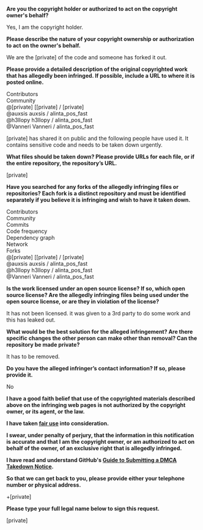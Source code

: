 **Are you the copyright holder or authorized to act on the copyright owner's behalf?**

Yes, I am the copyright holder.

**Please describe the nature of your copyright ownership or authorization to act on the owner's behalf.**

We are the [private] of the code and someone has forked it out.

**Please provide a detailed description of the original copyrighted work that has allegedly been infringed. If possible, include a URL to where it is posted online.**

Contributors  
Community  
@[private] [[private] / [private]    
@auxsis auxsis / alinta_pos_fast  
@h3llopy h3llopy / alinta_pos_fast  
@Vanneri Vanneri / alinta_pos_fast  

[private] has shared it on public and the following people have used it. It contains sensitive code and needs to be taken down urgently.

**What files should be taken down? Please provide URLs for each file, or if the entire repository, the repository’s URL.**

[private]

**Have you searched for any forks of the allegedly infringing files or repositories? Each fork is a distinct repository and must be identified separately if you believe it is infringing and wish to have it taken down.**

Contributors  
Community  
Commits  
Code frequency  
Dependency graph  
Network  
Forks  
@[private] [[private] / [private]  
@auxsis auxsis / alinta_pos_fast  
@h3llopy h3llopy / alinta_pos_fast  
@Vanneri Vanneri / alinta_pos_fast  

**Is the work licensed under an open source license? If so, which open source license? Are the allegedly infringing files being used under the open source license, or are they in violation of the license?**

It has not been licensed. it was given to a 3rd party to do some work and this has leaked out.

**What would be the best solution for the alleged infringement? Are there specific changes the other person can make other than removal? Can the repository be made private?**

It has to be removed.

**Do you have the alleged infringer’s contact information? If so, please provide it.**

No

**I have a good faith belief that use of the copyrighted materials described above on the infringing web pages is not authorized by the copyright owner, or its agent, or the law.**

**I have taken <a href="https://www.lumendatabase.org/topics/22">fair use</a> into consideration.**

**I swear, under penalty of perjury, that the information in this notification is accurate and that I am the copyright owner, or am authorized to act on behalf of the owner, of an exclusive right that is allegedly infringed.**

**I have read and understand GitHub's <a href="https://docs.github.com/articles/guide-to-submitting-a-dmca-takedown-notice/">Guide to Submitting a DMCA Takedown Notice</a>.**

**So that we can get back to you, please provide either your telephone number or physical address.**

+[private]  

**Please type your full legal name below to sign this request.**

[private]  

